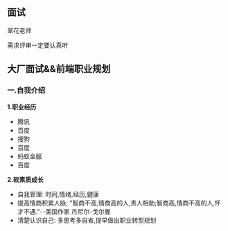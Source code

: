## 面试

翠花老师

需求评审一定要认真听

## 大厂面试&&前端职业规划
### 一.自我介绍

**1.职业经历**

- 腾讯
- 百度
- 搜狗
- 百度
- 蚂蚁金服
- 百度
    
**2.软素质成长**

- 自我管理: 时间,情绪,经历,健康
- 提高情商积累人脉; "智商不高,情商高的人,贵人相助;智商高,情商不高的人,怀才不遇."--美国作家 丹尼尔-戈尔曼
- 清楚认识自己: 多思考多自省,提早做出职业转型规划




